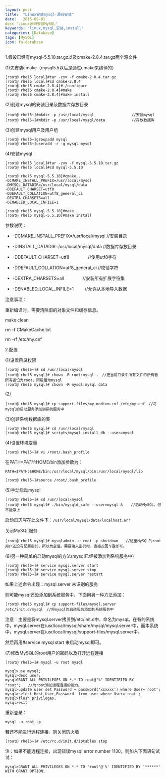 ```yaml
---
layout: post
title:  "Linux安装mysql-源码安装"
date:   2015-09-01
desc "Linux源码安装MySQL"
keywords: "linux,mysql,安装,install"
categories: [Database]
tags: [MySQL]
icon: fa-database
---
```



1.假设已经有mysql-5.5.10.tar.gz以及cmake-2.8.4.tar.gz两个源文件

(1)先安装cmake（mysql5.5以后是通过cmake来编译的）

```
[root@ rhel5 local]#tar -zxv -f cmake-2.8.4.tar.gz
[root@ rhel5 local]#cd cmake-2.8.4
[root@ rhel5 cmake-2.8.4]#./configure
[root@ rhel5 cmake-2.8.4]#make
[root@ rhel5 cmake-2.8.4]#make install
```

(2)创建mysql的安装目录及数据库存放目录

```
[root@ rhel5~]#mkdir -p /usr/local/mysql                 //安装mysql 
[root@ rhel5~]#mkdir -p /usr/local/mysql/data            //存放数据库
```

(3)创建mysql用户及用户组

```
[root@ rhel5~]groupadd mysql
[root@ rhel5~]useradd -r -g mysql mysql
```

(4)安装mysql

```
[root@ rhel5 local]#tar -zxv -f mysql-5.5.10.tar.gz
[root@ rhel5 local]#cd mysql-5.5.10
```

```
[root@ rhel5 mysql-5.5.10]#cmake . 
-DCMAKE_INSTALL_PREFIX=/usr/local/mysql
-DMYSQL_DATADIR=/usr/local/mysql/data
-DDEFAULT_CHARSET=utf8
-DDEFAULT_COLLATION=utf8_general_ci 
-DEXTRA_CHARSETS=all 
-DENABLED_LOCAL_INFILE=1
```

```
[root@ rhel5 mysql-5.5.10]#make
[root@ rhel5 mysql-5.5.10]#make install
```

参数说明：

* -DCMAKE_INSTALL_PREFIX=/usr/local/mysql        //安装目录

* -DINSTALL_DATADIR=/usr/local/mysql/data         //数据库存放目录

* -DDEFAULT_CHARSET=utf8                    　　　　//使用utf8字符

* -DDEFAULT_COLLATION=utf8_general_ci            //校验字符

* -DEXTRA_CHARSETS=all                        　　　　//安装所有扩展字符集

* -DENABLED_LOCAL_INFILE=1                    　　  //允许从本地导入数据

注意事项：

重新编译时，需要清除旧的对象文件和缓存信息。

make clean

rm -f CMakeCache.txt

rm -rf /etc/my.cnf

2.配置

(1)设置目录权限

```
[root@ rhel5~]# cd /usr/local/mysql
[root@ rhel5 mysql]# chown -R root:mysql .　//把当前目录中所有文件的所有者所有者设为root，所属组为mysql
[root@ rhel5 mysql]# chown -R mysql:mysql data
```

(2)

```
[root@ rhel5 mysql]# cp support-files/my-medium.cnf /etc/my.cnf　//将mysql的启动服务添加到系统服务中
```

(3)创建系统数据库的表

```
[root@ rhel5 mysql]# cd /usr/local/mysql
[root@ rhel5 mysql]# scripts/mysql_install_db --user=mysql
```

(4)设置环境变量

```
[root@ rhel5~]# vi /root/.bash_profile
```

在PATH=$PATH:$HOME/bin添加参数为：

`PATH=$PATH:$HOME/bin:/usr/local/mysql/bin:/usr/local/mysql/lib`

```
[root@ rhel5~]#source /root/.bash_profile
```

(5)手动启动mysql

```
[root@ rhel5~]# cd /usr/local/mysql
[root@ rhel5 mysql]# ./bin/mysqld_safe --user=mysql & 　 //启动MySQL，但不能停止
```

启动日志写在此文件下：`/usr/local/mysql/data/localhost.err`

关闭MySQL服务

```
[root@ rhel5 mysql]# mysqladmin -u root -p shutdown　　//这里MySQL的root用户还没有配置密码，所以为空值。需要输入密码时，直接点回车键即可。
```

(6)另一种简单的启动mysql的方法(mysql已经被添加到系统服务中)

```
[root@ rhel5~]# service mysql.server start  
[root@ rhel5~]# service mysql.server stop
[root@ rhel5~]# service mysql.server restart
```

如果上述命令出现：mysql.server 未识别的服务

则可能mysql还没添加到系统服务中，下面用另一种方法添加：

```
[root@ rhel5 mysql]# cp support-files/mysql.server  /etc/init.d/mysql　//将mysql的启动服务添加到系统服务中
```

注意：主要是将mysql.server拷贝到/etc/init.d中，命名为mysql。在有的系统中，mysql.server在/usr/local/mysql/share/mysql/mysql.server中，而本系统中，mysql.server在/usr/local/mysql/support-files/mysql.server中。

然后再用#service mysql start 来启动mysql即可。


(7)修改MySQL的root用户的密码以及打开远程连接

```
[root@ rhel5~]# mysql -u root mysql
```

```
mysql>use mysql;
mysql>desc user;
mysqlGRANT ALL PRIVILEGES ON *.* TO root@"%" IDENTIFIED BY "root";　　//为root添加远程连接的能力。
mysql>update user set Password = password('xxxxxx') where User='root';
mysql>select Host,User,Password  from user where User='root'; 
mysql>flush privileges;
mysql>exit
```

重新登录：

```
mysql -u root -p
```

若还不能进行远程连接，则关闭防火墙

```
[root@ rhel5~]# /etc/rc.d/init.d/iptables stop
```

注：如果不能远程连接，出现错误mysql error number 1130，则加入下面语句试试：

```
mysql>GRANT ALL PRIVILEGES ON *.* TO 'root'@'%' IDENTIFIED BY '******' WITH GRANT OPTION;
```

